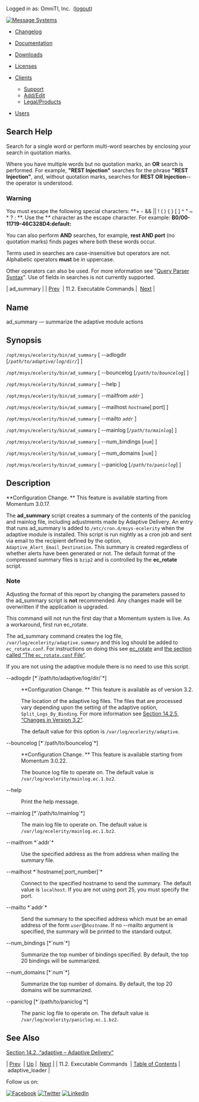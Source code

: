Logged in as: OmniTI, Inc.  ([logout](https://support.messagesystems.com/logout.php))

[![Message Systems](https://support.messagesystems.com/images/ms-white205.png)](https://support.messagesystems.com/start.php) 

*   [Changelog](https://support.messagesystems.com/start.php?show=changelog)
*   [Documentation](https://support.messagesystems.com/docs/)
*   [Downloads](https://support.messagesystems.com/start.php)

*   [Licenses](https://support.messagesystems.com/license_summary.php)
*   <a href="">Clients</a>
    *   [Support](https://support.messagesystems.com/cs.php)
    *   [Add/Edit](https://support.messagesystems.com/edit_client.php)
    *   [Legal/Products](https://support.messagesystems.com/edit_products.php)
*   [Users](https://support.messagesystems.com/edit_customer.php)

## Search Help

Search for a single word or perform multi-word searches by enclosing your search in quotation marks.

Where you have multiple words but no quotation marks, an **OR** search is performed. For example, **"REST Injection"** searches for the phrase **"REST Injection"**, and, without quotation marks, searches for **REST OR Injection**--the operator is understood.

### Warning

You must escape the following special characters: **+ - && || ! ( ) { } [ ] ^ " ~ * ? : \**. Use the **\** character as the escape character. For example: **B0/00-11719-46C328D4\:default\:**

You can also perform **AND** searches, for example, **rest AND port** (no quotation marks) finds pages where both these words occur.

Terms used in searches are case-insensitive but operators are not. Alphabetic operators **must** be in uppercase.

Other operators can also be used. For more information see "[Query Parser Syntax](https://lucene.apache.org/core/old_versioned_docs/versions/3_0_0/queryparsersyntax.html)". Use of fields in searches is not currently supported.

| ad_summary |
| [Prev](exe.commands.details.php)  | 11.2. Executable Commands |  [Next](executable.adaptive_loader.php) |

<a name="executable.ad_summary"></a>
## Name

ad_summary — summarize the adaptive module actions

## Synopsis

`/opt/msys/ecelerity/bin/ad_summary` [ --adlogdir [*`/path/to/adaptive/log/dir/`*] ]

`/opt/msys/ecelerity/bin/ad_summary` [ --bouncelog [*`/path/to/bouncelog`*] ]

`/opt/msys/ecelerity/bin/ad_summary` [ --help ]

`/opt/msys/ecelerity/bin/ad_summary` [ --mailfrom *`addr`* ]

`/opt/msys/ecelerity/bin/ad_summary` [ --mailhost *`hostname`*[:port] ]

`/opt/msys/ecelerity/bin/ad_summary` [ --mailto *`addr`* ]

`/opt/msys/ecelerity/bin/ad_summary` [ --mainlog [*`/path/to/mainlog`*] ]

`/opt/msys/ecelerity/bin/ad_summary` [ --num_bindings [*`num`*] ]

`/opt/msys/ecelerity/bin/ad_summary` [ --num_domains [*`num`*] ]

`/opt/msys/ecelerity/bin/ad_summary` [ --paniclog [*`/path/to/paniclog`*] ]

<a name="idp12898256"></a>
## Description

**Configuration Change. ** This feature is available starting from Momentum 3.0.17.

The **ad_summary** script creates a summary of the contents of the paniclog and mainlog file, including adjustments made by Adaptive Delivery. An entry that runs ad_summary is added to `/etc/cron.d/msys-ecelerity` when the adaptive module is installed. This script is run nightly as a cron job and sent via email to the recipient defined by the option, `Adaptive_Alert_Email_Destination`. This summary is created regardless of whether alerts have been generated or not. The default format of the compressed summary files is `bzip2` and is controlled by the **ec_rotate** script.

### Note

Adjusting the format of this report by changing the parameters passed to the ad_summary script is **not** recommended. Any changes made will be overwritten if the application is upgraded.

This command will not run the first day that a Momentum system is live. As a workaround, first run ec_rotate.

The ad_summary command creates the log file, `/var/log/ecelerity/adaptive.summary` and this log should be added to `ec_rotate.conf`. For instructions on doing this see [ec_rotate](executable.ec_rotate.php "ec_rotate") and [the section called “The `ec_rotate.conf` File”](executable.ec_rotate.php#ec_rotate.conf "The ec_rotate.conf File").

If you are not using the adaptive module there is no need to use this script.

<dl class="variablelist">

<dt>--adlogdir [*`/path/to/adaptive/log/dir/`*]</dt>

<dd>

**Configuration Change. ** This feature is available as of version 3.2.

The location of the adaptive log files. The files that are processed vary depending upon the setting of the adaptive option, `Split_Logs_By_Binding`. For more information see [Section 14.2.5, “Changes in Version 3.2”](modules.adaptive.php#modules.adaptive.options.3.2 "14.2.5. Changes in Version 3.2").

The default value for this option is `/var/log/ecelerity/adaptive`.

</dd>

<dt>--bouncelog [*`/path/to/bouncelog`*]</dt>

<dd>

**Configuration Change. ** This feature is available starting from Momentum 3.0.22.

The bounce log file to operate on. The default value is `/var/log/ecelerity/mainlog.ec.1.bz2`.

</dd>

<dt>--help</dt>

<dd>

Print the help message.

</dd>

<dt>--mainlog [*`/path/to/mainlog`*]</dt>

<dd>

The main log file to operate on. The default value is `/var/log/ecelerity/mainlog.ec.1.bz2`.

</dd>

<dt>--mailfrom *`addr`*</dt>

<dd>

Use the specified address as the from address when mailing the summary file.

</dd>

<dt>--mailhost *`hostname[:port_number]`*</dt>

<dd>

Connect to the specified hostname to send the summary. The default value is `localhost`. If you are not using port 25, you must specify the port.

</dd>

<dt>--mailto *`addr`*</dt>

<dd>

Send the summary to the specified address which must be an email address of the form *`user`*@*`hostname`*. If no --mailto argument is specified, the summary will be printed to the standard output.

</dd>

<dt>--num_bindings [*`num`*]</dt>

<dd>

Summarize the top number of bindings specified. By default, the top 20 bindings will be summarized.

</dd>

<dt>--num_domains [*`num`*]</dt>

<dd>

Summarize the top number of domains. By default, the top 20 domains will be summarized.

</dd>

<dt>--paniclog [*`/path/to/paniclog`*]</dt>

<dd>

The panic log file to operate on. The default value is `/var/log/ecelerity/paniclog.ec.1.bz2`.

</dd>

</dl>

<a name="idp12940512"></a>
## See Also

[Section 14.2, “adaptive – Adaptive Delivery”](modules.adaptive.php "14.2. adaptive – Adaptive Delivery")

| [Prev](exe.commands.details.php)  | [Up](exe.commands.details.php) |  [Next](executable.adaptive_loader.php) |
| 11.2. Executable Commands  | [Table of Contents](index.php) |  adaptive_loader |

Follow us on:

[![Facebook](https://support.messagesystems.com/images/icon-facebook.png)](http://www.facebook.com/messagesystems) [![Twitter](https://support.messagesystems.com/images/icon-twitter.png)](http://twitter.com/#!/MessageSystems) [![LinkedIn](https://support.messagesystems.com/images/icon-linkedin.png)](http://www.linkedin.com/company/message-systems)